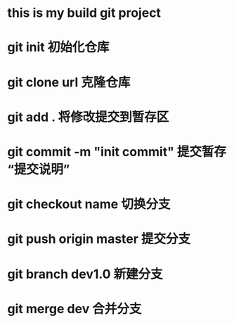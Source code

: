 # this is my build git project
# git init 初始化仓库
# git clone url 克隆仓库
# git add . 将修改提交到暂存区
# git commit -m "init commit" 提交暂存  “提交说明”
# git checkout name 切换分支
# git push origin master 提交分支
# git branch dev1.0 新建分支
# git merge dev 合并分支